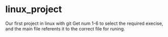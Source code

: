 # linux_project
Our first project in linux with git
Get num 1-6 to select the required execise,
and the main file referents it to the correct file for runing.
